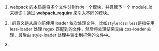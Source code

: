 1. webpack 的本质是将多个文件分别作为一个模块，并且赋予一个 module_id 来标识；通过 __webpack_require__ 来引入不同的模块。

2. `!`的意义是从后向前使用 loader 依次处理文件，比如`style!css!less`是指先用 less-loader 处理 regex 匹配到的文件，然后将处理结果交由 css-loader 处理，最后由 style-loader 处理并输出到打包的文件中。

3. 
